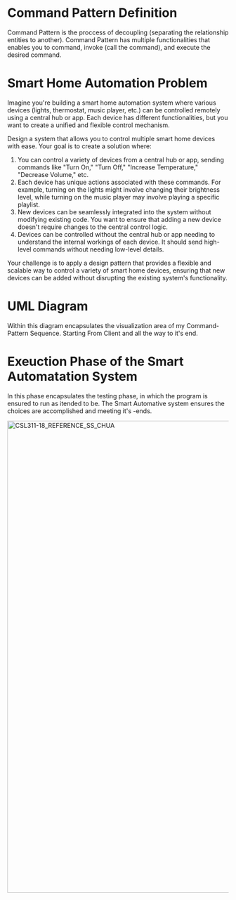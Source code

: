 # Command Pattern Definition

Command Pattern is the proccess of decoupling (separating the relationship entities to another). Command Pattern has multiple functionalities that enables you to command, invoke (call the command), and execute the desired command.

# Smart Home Automation Problem

Imagine you're building a smart home automation system where various devices (lights, thermostat, music player, etc.) can be controlled remotely using a central hub or app. Each device has different functionalities, but you want to create a unified and flexible control mechanism.

Design a system that allows you to control multiple smart home devices with ease. Your goal is to create a solution where:

1. You can control a variety of devices from a central hub or app, sending commands like "Turn On," "Turn Off," "Increase Temperature," "Decrease Volume," etc.
2. Each device has unique actions associated with these commands. For example, turning on the lights might involve changing their brightness level, while turning on the music player may involve playing a specific playlist.
3. New devices can be seamlessly integrated into the system without modifying existing code. You want to ensure that adding a new device doesn't require changes to the central control logic.
4. Devices can be controlled without the central hub or app needing to understand the internal workings of each device. It should send high-level commands without needing low-level details.

   
Your challenge is to apply a design pattern that provides a flexible and scalable way to control a variety of smart home devices, ensuring that new devices can be added without disrupting the existing system's functionality.


# UML Diagram
Within this diagram encapsulates the visualization area of my Command-Pattern Sequence. Starting From Client and all the way to it's end.




# Exeuction Phase of the Smart Automatation System
In this phase encapsulates the testing phase, in which the program is ensured to run as itended to be. The Smart Automative system ensures the choices are accomplished and meeting it's -ends.

<img width="1075" alt="CSL311-18_REFERENCE_SS_CHUA" src="https://github.com/VinceTedChua/command-pattern/assets/142372312/ef22f45b-dd53-41c7-9717-671d4e0a1286">



